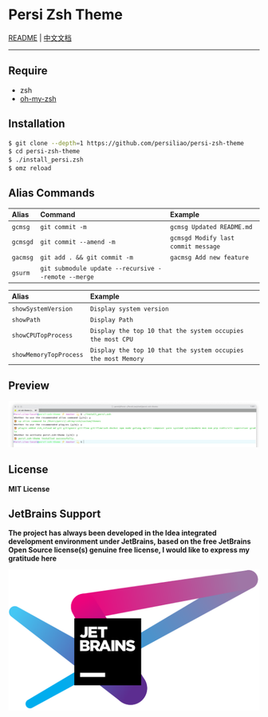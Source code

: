 # Persi Zsh Theme

[README](/README.md "README") | [中文文档](/README_zh.md "中文文档")

---

## Require

- zsh
- [oh-my-zsh](https://github.com/ohmyzsh/ohmyzsh "oh-my-zsh")

## Installation

```sh
$ git clone --depth=1 https://github.com/persiliao/persi-zsh-theme
$ cd persi-zsh-theme
$ ./install_persi.zsh
$ omz reload
```

## Alias Commands

| Alias    | Command                                                 | Example                             |
|:---------|:--------------------------------------------------------|:------------------------------------|
| `gcmsg`  | `git commit -m`                                         | `gcmsg Updated README.md`           |
| `gcmsgd` | `git commit --amend -m`                                 | `gcmsgd Modify last commit message` |
| `gacmsg` | `git add . && git commit -m`                            | `gacmsg Add new feature`            |
| `gsurm`  | `git submodule update --recursive --remote --merge`     |                                     |

| Alias                   | Example                                                        |
|:------------------------|:---------------------------------------------------------------|
| `showSystemVersion`     | `Display system version`                                       |
| `showPath`              | `Display Path`                                                 |
| `showCPUTopProcess`     | `Display the top 10 that the system occupies the most CPU`     |
| `showMemoryTopProcess`  | `Display the top 10 that the system occupies the most Memory`  |

## Preview

![Preview](screenshot.png)

## License

**MIT License**

## JetBrains Support

**The project has always been developed in the Idea integrated development environment under JetBrains, based on the
free JetBrains Open Source license(s) genuine free license, I would like to express my gratitude here**

![Jetbrains](https://github.com/persiliao/static-resources/blob/master/jetbrains-logos/jetbrains-variant-4.svg)
